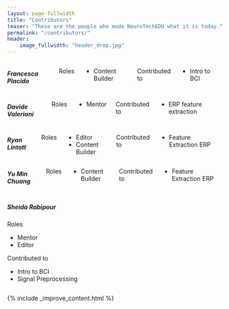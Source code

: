 ```yaml
---
layout: page-fullwidth
title: "Contributors"
teaser: "These are the people who made NeuroTechEDU what it is today."
permalink: "/contributors/"
header:
    image_fullwidth: "header_drop.jpg"
---
```

<div class="medium-4 columns contributor" markdown="1">

##### Francesca Placido

Roles

* Content Builder

Contributed to

* Intro to BCI

<a href="http://twitter.com/francescacoo_j" class="icon-twitter"></a>
<a href="http://github.com/francescacoo" class="icon-github"></a>

</div>



<div class="medium-4 columns contributor" markdown="1">

##### Davide Valeriani

Roles

* Mentor

Contributed to

* ERP feature extraction

<a href="http://www.davidevaleriani.it/" class="icon-globe"></a>
</div>


<div class="medium-4 columns contributor" markdown="1">


##### Ryan Lintott

Roles

* Editor
* Content Builder

Contributed to

* Feature Extraction ERP

<a href="http://ryanlintott.com/" class="icon-globe"></a>
<a href="http://linkedin.com/in/ryanlintott/" class="icon-linkedin"></a>
<a href="http://twitter.com/ryanlintott" class="icon-twitter"></a>
<a href="http://github.com/ryanlintott" class="icon-github"></a>

</div>

<div class="medium-4 columns contributor" markdown="1">


##### Yu Min Chuang

Roles

* Content Builder

Contributed to

* Feature Extraction ERP

<a href="https://www.linkedin.com/in/yu-min-chuang-30a41b48/" class="icon-linkedin"></a>

</div>

##### Sheida Rabipour

Roles

* Mentor
* Editor

Contributed to

* Intro to BCI
* Signal Preprocessing

<a href="https://www.researchgate.net/profile/Sheida_Rabipour"></a>
<a href="https://www.linkedin.com/in/sheidarabipour/" class="icon-linkedin"></a>

</div>


<div class="medium-4 columns contributor" markdown="1">



{% include _improve_content.html %}
